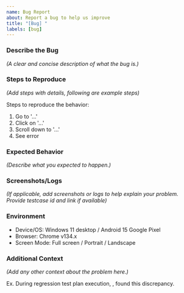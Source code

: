```yaml
---
name: Bug Report
about: Report a bug to help us improve
title: "[Bug] "
labels: [bug]
---
```


### Describe the Bug

_(A clear and concise description of what the bug is.)_

### Steps to Reproduce

_(Add steps with details, following are example steps)_

Steps to reproduce the behavior:

1. Go to '...'
2. Click on '...'
3. Scroll down to '...'
4. See error

### Expected Behavior

_(Describe what you expected to happen.)_

### Screenshots/Logs

_(If applicable, add screenshots or logs to help explain your problem. Provide testcase id and link if available)_

### Environment

- Device/OS: Windows 11 desktop / Android 15 Google Pixel
- Browser: Chrome v134.x
- Screen Mode: Full screen / Portrait / Landscape

### Additional Context

_(Add any other context about the problem here.)_

Ex. During regression test plan execution, <testplan issue link>, found this discrepancy.

